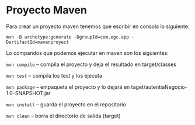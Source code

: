# Proyecto Maven

Para crear un proyecto maven tenemos que escribir en consola lo siguiente: 

```mvn -B archetype:generate -DgroupId=com.egc.app -DartifactId=mavenproyect```

Lo compandos que podemos ejecutar en maven son los siguientes:

```mvn compile``` – compila el proyecto y deja el resultado en target/classes

```mvn test``` – compila los test y los ejecuta

```mvn package``` – empaqueta el proyecto y lo dejará en taget/autentiaNegocio-1.0-SNAPSHOT.jar

```mvn install``` – guarda el proyecto en el repositorio

```mvn clean``` – borra el directorio de salida (target)
